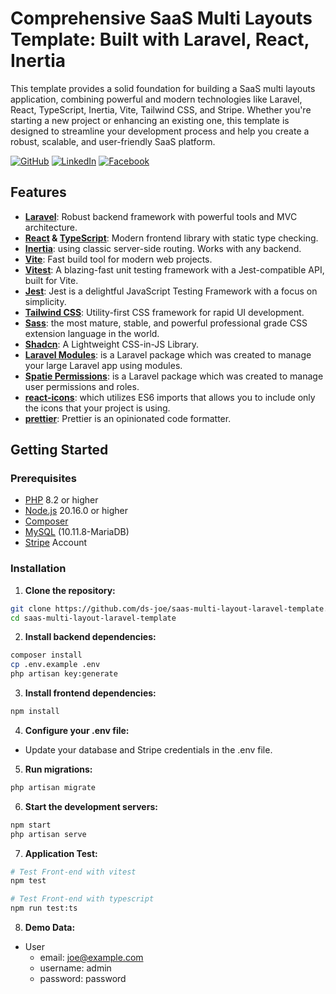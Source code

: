 # Comprehensive SaaS Multi Layouts Template: Built with Laravel, React, Inertia

This template provides a solid foundation for building a SaaS multi layouts application, combining powerful and modern technologies like Laravel, React, TypeScript, Inertia, Vite, Tailwind CSS, and Stripe. Whether you're starting a new project or enhancing an existing one, this template is designed to streamline your development process and help you create a robust, scalable, and user-friendly SaaS platform.

[![GitHub](https://img.shields.io/badge/GitHub-333?style=for-the-badge&logo=github&logoColor=white)](https://github.com/ds-joe)
[![LinkedIn](https://img.shields.io/badge/LinkedIn-0A66C2?style=for-the-badge&logo=linkedin&logoColor=white)](https://www.linkedin.com/in/youssef-bibawi-joe)
[![Facebook](https://img.shields.io/badge/Facebook-1877F2?style=for-the-badge&logo=facebook&logoColor=white)](https://www.facebook.com/YoussefBibawy1)

## Features

- **[Laravel](https://laravel.com/docs/11.x)**: Robust backend framework with powerful tools and MVC architecture.
- **[React](https://react.dev/) & [TypeScript](https://www.typescriptlang.org/)**: Modern frontend library with static type checking.
- **[Inertia](https://inertiajs.com/)**: using classic server-side routing. Works with any backend.
- **[Vite](https://vitejs.dev/guide/)**: Fast build tool for modern web projects.
- **[Vitest](https://vitest.dev/)**: A blazing-fast unit testing framework with a Jest-compatible API, built for Vite.
- **[Jest](https://jestjs.io/)**: Jest is a delightful JavaScript Testing Framework with a focus on simplicity.
- **[Tailwind CSS](https://tailwindcss.com/docs)**: Utility-first CSS framework for rapid UI development.
- **[Sass](https://sass-lang.com/)**: the most mature, stable, and powerful professional grade CSS extension language in the world.
- **[Shadcn](https://ui.shadcn.com/docs)**: A Lightweight CSS-in-JS Library.
- **[Laravel Modules](https://laravelmodules.com)**: is a Laravel package which was created to manage your large Laravel app using modules.
- **[Spatie Permissions](https://spatie.be/docs/laravel-permission/v6/introduction)**: is a Laravel package which was created to manage user permissions and roles.
- **[react-icons](https://react-icons.github.io/react-icons/)**: which utilizes ES6 imports that allows you to include only the icons that your project is using.
- **[prettier](https://prettier.io/)**: Prettier is an opinionated code formatter.

## Getting Started

### Prerequisites

- [PHP](https://www.php.net/) 8.2 or higher
- [Node.js](https://nodejs.org/en) 20.16.0 or higher
- [Composer](https://getcomposer.org/)
- [MySQL](https://www.mysql.com/) (10.11.8-MariaDB)
- [Stripe](https://docs.stripe.com/) Account

### Installation

1. **Clone the repository:**

```bash
git clone https://github.com/ds-joe/saas-multi-layout-laravel-template.git
cd saas-multi-layout-laravel-template
```

2. **Install backend dependencies:**

```bash
composer install
cp .env.example .env
php artisan key:generate
```

3. **Install frontend dependencies:**

```bash
npm install
```

4. **Configure your .env file:**

- Update your database and Stripe credentials in the .env file.

5. **Run migrations:**

```bash
php artisan migrate
```

6. **Start the development servers:**

```bash
npm start
php artisan serve
```

7. **Application Test:**

```bash
# Test Front-end with vitest
npm test

# Test Front-end with typescript
npm run test:ts

```

8. **Demo Data:**

- User
  - email: joe@example.com
  - username: admin
  - password: password
